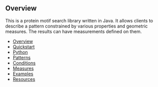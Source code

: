 Overview 
------

This is a protein motif search library written in Java. It allows clients to describe a pattern constrained by various properties and geometric measures. The results can have measurements defined on them.

- [Overview](overview.md)
- [Quickstart](quickstart.md)
- [Python](start_python.md)
- [Patterns](pattern_definition.md)
- [Conditions](conditions.md)
- [Measures](measures.md)
- [Examples](functional_examples.md)
- [Resources](resources.md)

